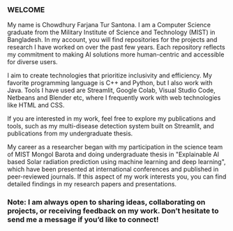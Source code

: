### WELCOME

My name is Chowdhury Farjana Tur Santona. I am a Computer Science graduate from the Military Institute of Science and Technology (MIST) in Bangladesh. In my account, you will find repositories for the projects and research I have worked on over the past few years. Each repository reflects my commitment to making AI solutions more human-centric and accessible for diverse users.

I aim to create technologies that prioritize inclusivity and efficiency. My favorite programming language is C++ and Python, but I also work with Java. Tools I have used are Streamlit, Google Colab, Visual Studio Code, Netbeans and Blender etc, where I frequently work with web technologies like HTML and CSS.

If you are interested in my work, feel free to explore my publications and tools, such as my multi-disease detection system built on Streamlit, and publications from my undergraduate thesis.

My career as a researcher began with my participation in the science team of MIST Mongol Barota and doing undergraduate thesis in "Explainable AI based Solar radiation prediction using machine learning and deep learning", which have been presented at international conferences and published in peer-reviewed journals. If this aspect of my work interests you, you can find detailed findings in my research papers and presentations.

### Note: I am always open to sharing ideas, collaborating on projects, or receiving feedback on my work. Don’t hesitate to send me a message if you’d like to connect!

